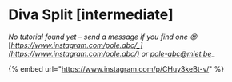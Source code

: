 # Diva Split \[intermediate]

_No tutorial found yet – send a message if you find one 😍_ [_https://www.instagram.com/pole.abc/_](https://www.instagram.com/pole.abc/) _or_ [_pole-abc@miet.be_](mailto:pole-abc@miet.be)__

{% embed url="https://www.instagram.com/p/CHuy3keBt-v/" %}

